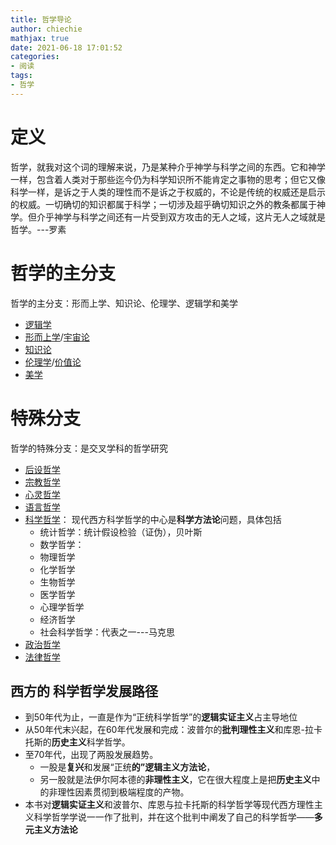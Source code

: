 ```yaml
---
title: 哲学导论
author: chiechie
mathjax: true
date: 2021-06-18 17:01:52
categories: 
- 阅读
tags: 
- 哲学
---
```


# 定义

哲学，就我对这个词的理解来说，乃是某种介乎神学与科学之间的东西。它和神学一样，包含着人类对于那些迄今仍为科学知识所不能肯定之事物的思考；但它又像科学一样，是诉之于人类的理性而不是诉之于权威的，不论是传统的权威还是启示的权威。一切确切的知识都属于科学；一切涉及超乎确切知识之外的教条都属于神学。但介乎神学与科学之间还有一片受到双方攻击的无人之域，这片无人之域就是哲学。---罗素

# 哲学的主分支

哲学的主分支：形而上学、知识论、伦理学、逻辑学和美学
- [逻辑学](https://zh.wikipedia.org/wiki/%E9%82%8F%E8%BC%AF%E5%AD%B8)
- [形而上学](https://zh.wikipedia.org/wiki/%E5%BD%A2%E8%80%8C%E4%B8%8A%E5%AD%B8)/[宇宙论](https://zh.wikipedia.org/wiki/%E5%AE%87%E5%AE%99%E8%AB%96)
- [知识论](https://zh.wikipedia.org/wiki/%E7%9F%A5%E8%AD%98%E8%AB%96)
- [伦理学](https://zh.wikipedia.org/wiki/%E5%80%AB%E7%90%86%E5%AD%B8)/[价值论](https://zh.wikipedia.org/wiki/%E5%83%B9%E5%80%BC%E8%AB%96)
- [美学](https://zh.wikipedia.org/wiki/%E7%BE%8E%E5%AD%B8)

# 特殊分支

哲学的特殊分支：是交叉学科的哲学研究

- [后设哲学](https://zh.wikipedia.org/wiki/%E5%85%83%E5%93%B2%E5%AD%A6)
- [宗教哲学](https://zh.wikipedia.org/wiki/%E5%AE%97%E6%95%99%E5%93%B2%E5%AD%A6)
- [心灵哲学](https://zh.wikipedia.org/wiki/%E5%BF%83%E9%9D%88%E5%93%B2%E5%AD%B8)
- [语言哲学](https://zh.wikipedia.org/wiki/%E8%AF%AD%E8%A8%80%E5%93%B2%E5%AD%A6)
- [科学哲学](https://zh.wikipedia.org/wiki/%E7%A7%91%E5%AD%A6%E5%93%B2%E5%AD%A6)： 现代西方科学哲学的中心是**科学方法论**问题，具体包括
    - 统计哲学：统计假设检验（证伪），贝叶斯
    - 数学哲学：
    - 物理哲学
    - 化学哲学
    - 生物哲学
    - 医学哲学
    - 心理学哲学
    - 经济哲学
    - 社会科学哲学：代表之一---马克思
- [政治哲学](https://zh.wikipedia.org/wiki/%E6%94%BF%E6%B2%BB%E5%93%B2%E5%AD%A6)
- [法律哲学](https://zh.wikipedia.org/wiki/%E6%B3%95%E5%BE%8B%E5%93%B2%E5%AD%B8)

## 西方的 科学哲学发展路径

- 到50年代为止，一直是作为“正统科学哲学”的**逻辑实证主义**占主导地位
- 从50年代末兴起，在60年代发展和完成：波普尔的**批判理性主义**和库恩-拉卡托斯的**历史主义**科学哲学。
- 至70年代，出现了两股发展趋势。
    - 一股是**复兴**和发展“正统**的”逻辑主义方法论**，
    - 另一股就是法伊尔阿本德的**非理性主义**，它在很大程度上是把**历史主义**中的非理性因素贯彻到极端程度的产物。
- 本书对**逻辑实证主义**和波普尔、库恩与拉卡托斯的科学哲学等现代西方理性主义科学哲学学说一一作了批判，并在这个批判中阐发了自己的科学哲学——**多元主义方法论**
